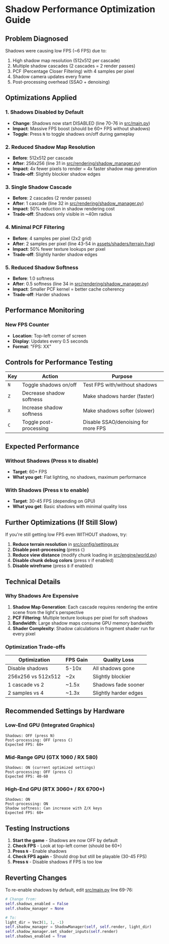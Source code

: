 # Shadow Performance Optimization Guide

## Problem Diagnosed
Shadows were causing low FPS (~6 FPS) due to:
1. High shadow map resolution (512x512 per cascade)
2. Multiple shadow cascades (2 cascades = 2 render passes)
3. PCF (Percentage Closer Filtering) with 4 samples per pixel
4. Shadow camera updates every frame
5. Post-processing overhead (SSAO + denoising)

## Optimizations Applied

### 1. Shadows Disabled by Default
- **Change**: Shadows now start DISABLED (line 70-76 in [src/main.py](src/main.py))
- **Impact**: Massive FPS boost (should be 60+ FPS without shadows)
- **Toggle**: Press `N` to toggle shadows on/off during gameplay

### 2. Reduced Shadow Map Resolution
- **Before**: 512x512 per cascade
- **After**: 256x256 (line 31 in [src/rendering/shadow_manager.py](src/rendering/shadow_manager.py))
- **Impact**: 4x fewer pixels to render = 4x faster shadow map generation
- **Trade-off**: Slightly blockier shadow edges

### 3. Single Shadow Cascade
- **Before**: 2 cascades (2 render passes)
- **After**: 1 cascade (line 32 in [src/rendering/shadow_manager.py](src/rendering/shadow_manager.py))
- **Impact**: 50% reduction in shadow rendering cost
- **Trade-off**: Shadows only visible in ~40m radius

### 4. Minimal PCF Filtering
- **Before**: 4 samples per pixel (2x2 grid)
- **After**: 2 samples per pixel (line 43-54 in [assets/shaders/terrain.frag](assets/shaders/terrain.frag))
- **Impact**: 50% fewer texture lookups per pixel
- **Trade-off**: Slightly harder shadow edges

### 5. Reduced Shadow Softness
- **Before**: 1.0 softness
- **After**: 0.5 softness (line 34 in [src/rendering/shadow_manager.py](src/rendering/shadow_manager.py))
- **Impact**: Smaller PCF kernel = better cache coherency
- **Trade-off**: Harder shadows

## Performance Monitoring

### New FPS Counter
- **Location**: Top-left corner of screen
- **Display**: Updates every 0.5 seconds
- **Format**: "FPS: XX"

## Controls for Performance Testing

| Key | Action | Purpose |
|-----|--------|---------|
| `N` | Toggle shadows on/off | Test FPS with/without shadows |
| `Z` | Decrease shadow softness | Make shadows harder (faster) |
| `X` | Increase shadow softness | Make shadows softer (slower) |
| `C` | Toggle post-processing | Disable SSAO/denoising for more FPS |

## Expected Performance

### Without Shadows (Press `N` to disable)
- **Target**: 60+ FPS
- **What you get**: Flat lighting, no shadows, maximum performance

### With Shadows (Press `N` to enable)
- **Target**: 30-45 FPS (depending on GPU)
- **What you get**: Basic shadows with minimal quality loss

## Further Optimizations (If Still Slow)

If you're still getting low FPS even WITHOUT shadows, try:

1. **Reduce terrain resolution** in [src/config/settings.py](src/config/settings.py)
2. **Disable post-processing** (press `C`)
3. **Reduce view distance** (modify chunk loading in [src/engine/world.py](src/engine/world.py))
4. **Disable chunk debug colors** (press `V` if enabled)
5. **Disable wireframe** (press `B` if enabled)

## Technical Details

### Why Shadows Are Expensive

1. **Shadow Map Generation**: Each cascade requires rendering the entire scene from the light's perspective
2. **PCF Filtering**: Multiple texture lookups per pixel for soft shadows
3. **Bandwidth**: Large shadow maps consume GPU memory bandwidth
4. **Shader Complexity**: Shadow calculations in fragment shader run for every pixel

### Optimization Trade-offs

| Optimization | FPS Gain | Quality Loss |
|--------------|----------|--------------|
| Disable shadows | 5-10x | All shadows gone |
| 256x256 vs 512x512 | ~2x | Slightly blockier |
| 1 cascade vs 2 | ~1.5x | Shadows fade sooner |
| 2 samples vs 4 | ~1.3x | Slightly harder edges |

## Recommended Settings by Hardware

### Low-End GPU (Integrated Graphics)
```
Shadows: OFF (press N)
Post-processing: OFF (press C)
Expected FPS: 60+
```

### Mid-Range GPU (GTX 1060 / RX 580)
```
Shadows: ON (current optimized settings)
Post-processing: OFF (press C)
Expected FPS: 40-60
```

### High-End GPU (RTX 3060+ / RX 6700+)
```
Shadows: ON
Post-processing: ON
Shadow softness: Can increase with Z/X keys
Expected FPS: 60+
```

## Testing Instructions

1. **Start the game** - Shadows are now OFF by default
2. **Check FPS** - Look at top-left corner (should be 60+)
3. **Press `N`** - Enable shadows
4. **Check FPS again** - Should drop but still be playable (30-45 FPS)
5. **Press `N`** - Disable shadows if FPS is too low

## Reverting Changes

To re-enable shadows by default, edit [src/main.py](src/main.py) line 69-76:
```python
# Change from:
self.shadows_enabled = False
self.shadow_manager = None

# To:
light_dir = Vec3(1, 1, -1)
self.shadow_manager = ShadowManager(self, self.render, light_dir)
self.shadow_manager.set_shader_inputs(self.render)
self.shadows_enabled = True
```
